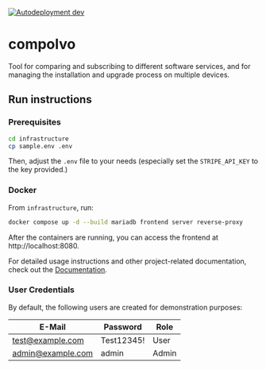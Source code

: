 [![Autodeployment dev](https://github.com/mithem/compolvo/actions/workflows/autodeployment.yml/badge.svg?branch=dev)](https://github.com/mithem/compolvo/actions/workflows/autodeployment.yml)

# compolvo

Tool for comparing and subscribing to different software services, and for managing the installation
and upgrade process on multiple devices.

## Run instructions

### Prerequisites

```bash
cd infrastructure
cp sample.env .env
```

Then, adjust the `.env` file to your needs (especially set the `STRIPE_API_KEY` to the key
provided.)

### Docker

From `infrastructure`, run:

```bash
docker compose up -d --build mariadb frontend server reverse-proxy
```

After the containers are running, you can access the frontend at http://localhost:8080.

For detailed usage instructions and other project-related documentation, check out the [Documentation](documentation.pdf).

### User Credentials

By default, the following users are created for demonstration purposes:

| E-Mail            | Password   | Role  |
|-------------------|------------|-------|
| test@example.com  | Test12345! | User  |
| admin@example.com | admin      | Admin |